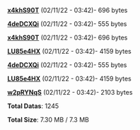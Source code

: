 [**x4khS90T**](/data/x4khS90T.txt) (02/11/22 - 03:42)- 696 bytes

[**4deDCXQi**](/data/4deDCXQi.txt) (02/11/22 - 03:42)- 555 bytes

[**x4khS90T**](/data/x4khS90T.txt) (02/11/22 - 03:42)- 696 bytes

[**LU85e4HX**](/data/LU85e4HX.txt) (02/11/22 - 03:42)- 4159 bytes

[**4deDCXQi**](/data/4deDCXQi.txt) (02/11/22 - 03:42)- 555 bytes

[**LU85e4HX**](/data/LU85e4HX.txt) (02/11/22 - 03:42)- 4159 bytes

[**w2pRYNqS**](/data/w2pRYNqS.txt) (02/11/22 - 03:42)- 2103 bytes

**Total Datas**: 1245

**Total Size**: 7.30 MB / 7.3 MB